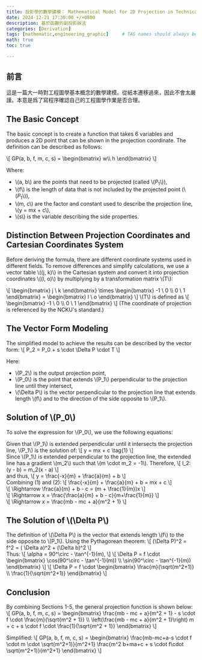 ```yaml
---
title: 投影學的數學建模： Mathematical Model for 2D Projection in Technical Drawing
date: 2024-12-21 17:30:00 +/+0800
description: 基於函數的副投影辦法
categories: [Derivation]
tags: [mathematic,engineering_graphic]     # TAG names should always be lowercase
math: true
toc: true

---
```

## 前言
這是一篇大一時對工程圖學基本概念的數學建模。從紙本遷移過來，因此不會太嚴謹。本意是爲了寫程序確認自己的工程圖學作業是否合理。

## The Basic Concept
The basic concept is to create a function that takes 6 variables and produces a 2D point that can be shown in the projection coordinate. The definition can be described as follows:  

\\[
    GP(a, b, f, m, c, s) = 
    \\begin{bmatrix}
    w\\\\
    h
    \\end{bmatrix}
\\]  

Where:
- \\(a, b\\) are the points that need to be projected (called \\($P_1$\\)),
- \\(f\\) is the length of data that is not included by the projected point (\\($P_1$\\)),
- \\(m, c\\) are the factor and constant used to describe the projection line, \\(y = mx + c\\),
- \\(s\\) is the variable describing the side properties.

## Distinction Between Projection Coordinates and Cartesian Coordinates System
Before deriving the formula, there are different coordinate systems used in different fields. To remove differences and simplify calculations, we use a vector table \\((j, k)\\) in the Cartesian system and convert it into projection coordinates \\((l, o)\\) by multiplying by a transformation matrix \\(T\\):  

\\[
    \\begin{bmatrix}
    j \\ k
    \\end{bmatrix}
    \\times
    \\begin{bmatrix}
        -1  \\ 0 \\\\ 
        0 \\ 1
    \\end{bmatrix}
    =
    \\begin{bmatrix}
    l \\ o
    \\end{bmatrix}
\\]
    \\(T\\) is defined as
\\[
    \\begin{bmatrix}
        -1  \\ 0 \\\\ 
        0 \\ 1
    \\end{bmatrix}
\\]
(The coordinate of projection is referenced by the NCKU's standard.)

## The Vector Form Modeling
The simplified model to achieve the results can be described by the vector form:
\\[
    P_2 = P_0 + s \\cdot \\Delta P \\cdot T
\\]  

Here:
- \\(P_2\\) is the output projection point,
- \\(P_0\\) is the point that extends \\(P_1\\) perpendicular to the projection line until they intersect,
- \\(\\Delta P\\) is the vector perpendicular to the projection line that extends length \\(f\\) and to the direction of the side opposite to \\(P_1\\).

## Solution of \\(P_0\\)
To solve the expression for \\(P_0\\), we use the following equations:

Given that \\(P_1\\) is extended perpendicular until it intersects the projection line, \\(P_1\\) is the solution of:
\\[
    y = mx + c \\tag{1}
\\]  
Since \\(P_1\\) is extended perpendicular to the projection line, the extended line has a gradient \\(m_2\\) such that \\(m \\cdot m_2 = -1\\). Therefore,
\\[
    l_2: (y - b) = m_2(x - a)
\\]  
and thus,
\\[
    y = \\frac{-x}{m} + \\frac{a}{m} + b
\\]  
Combining (1) and (2):
\\[
    \\frac{-x}{m} + \\frac{a}{m} + b = mx + c
\\]  
\\[
    \\Rightarrow \\frac{a}{m} + b - c = (m + \\frac{1}{m})x
\\]  
\\[
    \\Rightarrow x = \\frac{\\frac{a}{m} + b - c}{m+\\frac{1}{m}}
\\]  
\\[
    \\Rightarrow x = \\frac{mb - mc + a}{m^2 + 1}
\\]

## The Solution of \\(\\Delta P\\)
The definition of \\(\\Delta P\\) is the vector that extends length \\(f\\) to the side opposite to \\(P_1\\). Using the Pythagorean theorem:
\\[
    (\\Delta P)^2 = f^2 = ( \\Delta a)^2 + (\\Delta b)^2
\\]  
Thus:
\\[
    \\alpha = 90^\\circ - \\tan^{-1}(m),
\\]
\\[
    \\Delta P = f \\cdot
    \\begin{bmatrix}
        \\cos(90^\\circ - \\tan^{-1}(m)) \\\\ 
        \\sin(90^\\circ - \\tan^{-1}(m))
    \\end{bmatrix}
\\]
\\[
    \\Delta P = f \\cdot
    \\begin{bmatrix}
        \\frac{m}{\\sqrt(m^2+1)} \\\\ 
        \\frac{1}{\\sqrt(m^2+1)} 
    \\end{bmatrix}
\\]
## Conclusion
By combining Sections 1-5, the general projection function is shown below:
\\[
GP(a, b, f, m, c, s) = 
\\begin{bmatrix}
\\frac{mb - mc + a}{m^2 + 1} - s \\cdot f \\cdot \\frac{m}{\\sqrt{m^2 + 1}} \\\\ 
\\left(\\frac{mb - mc + a}{m^2 + 1}\\right) m + c + s \\cdot f \\cdot \\frac{1}{\\sqrt{m^2 + 1}}
\\end{bmatrix}
\\]

Simplified:
\\[
GP(a, b, f, m, c, s) = 
\\begin{bmatrix}
\\frac{mb-mc+a-s \\cdot f \\cdot m \\cdot \\sqrt(m^2+1)}{m^2+1}
\\frac{m^2 b+ma+c + s \\cdot f\\cdot \\sqrt(m^2+1)}{m^2+1}
\\end{bmatrix}
\\] 